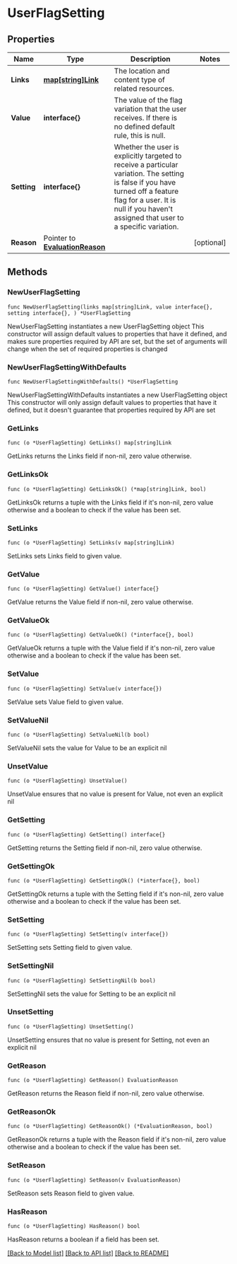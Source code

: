 # UserFlagSetting

## Properties

Name | Type | Description | Notes
------------ | ------------- | ------------- | -------------
**Links** | [**map[string]Link**](Link.md) | The location and content type of related resources. | 
**Value** | **interface{}** | The value of the flag variation that the user receives. If there is no defined default rule, this is null. | 
**Setting** | **interface{}** | Whether the user is explicitly targeted to receive a particular variation. The setting is false if you have turned off a feature flag for a user. It is null if you haven&#39;t assigned that user to a specific variation. | 
**Reason** | Pointer to [**EvaluationReason**](EvaluationReason.md) |  | [optional] 

## Methods

### NewUserFlagSetting

`func NewUserFlagSetting(links map[string]Link, value interface{}, setting interface{}, ) *UserFlagSetting`

NewUserFlagSetting instantiates a new UserFlagSetting object
This constructor will assign default values to properties that have it defined,
and makes sure properties required by API are set, but the set of arguments
will change when the set of required properties is changed

### NewUserFlagSettingWithDefaults

`func NewUserFlagSettingWithDefaults() *UserFlagSetting`

NewUserFlagSettingWithDefaults instantiates a new UserFlagSetting object
This constructor will only assign default values to properties that have it defined,
but it doesn't guarantee that properties required by API are set

### GetLinks

`func (o *UserFlagSetting) GetLinks() map[string]Link`

GetLinks returns the Links field if non-nil, zero value otherwise.

### GetLinksOk

`func (o *UserFlagSetting) GetLinksOk() (*map[string]Link, bool)`

GetLinksOk returns a tuple with the Links field if it's non-nil, zero value otherwise
and a boolean to check if the value has been set.

### SetLinks

`func (o *UserFlagSetting) SetLinks(v map[string]Link)`

SetLinks sets Links field to given value.


### GetValue

`func (o *UserFlagSetting) GetValue() interface{}`

GetValue returns the Value field if non-nil, zero value otherwise.

### GetValueOk

`func (o *UserFlagSetting) GetValueOk() (*interface{}, bool)`

GetValueOk returns a tuple with the Value field if it's non-nil, zero value otherwise
and a boolean to check if the value has been set.

### SetValue

`func (o *UserFlagSetting) SetValue(v interface{})`

SetValue sets Value field to given value.


### SetValueNil

`func (o *UserFlagSetting) SetValueNil(b bool)`

 SetValueNil sets the value for Value to be an explicit nil

### UnsetValue
`func (o *UserFlagSetting) UnsetValue()`

UnsetValue ensures that no value is present for Value, not even an explicit nil
### GetSetting

`func (o *UserFlagSetting) GetSetting() interface{}`

GetSetting returns the Setting field if non-nil, zero value otherwise.

### GetSettingOk

`func (o *UserFlagSetting) GetSettingOk() (*interface{}, bool)`

GetSettingOk returns a tuple with the Setting field if it's non-nil, zero value otherwise
and a boolean to check if the value has been set.

### SetSetting

`func (o *UserFlagSetting) SetSetting(v interface{})`

SetSetting sets Setting field to given value.


### SetSettingNil

`func (o *UserFlagSetting) SetSettingNil(b bool)`

 SetSettingNil sets the value for Setting to be an explicit nil

### UnsetSetting
`func (o *UserFlagSetting) UnsetSetting()`

UnsetSetting ensures that no value is present for Setting, not even an explicit nil
### GetReason

`func (o *UserFlagSetting) GetReason() EvaluationReason`

GetReason returns the Reason field if non-nil, zero value otherwise.

### GetReasonOk

`func (o *UserFlagSetting) GetReasonOk() (*EvaluationReason, bool)`

GetReasonOk returns a tuple with the Reason field if it's non-nil, zero value otherwise
and a boolean to check if the value has been set.

### SetReason

`func (o *UserFlagSetting) SetReason(v EvaluationReason)`

SetReason sets Reason field to given value.

### HasReason

`func (o *UserFlagSetting) HasReason() bool`

HasReason returns a boolean if a field has been set.


[[Back to Model list]](../README.md#documentation-for-models) [[Back to API list]](../README.md#documentation-for-api-endpoints) [[Back to README]](../README.md)


